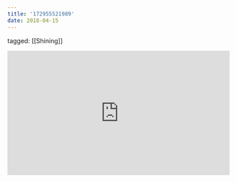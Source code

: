 ```yaml
---
title: '172955521989'
date: 2018-04-15
---
```

tagged: [[Shining]]
<iframe allow="accelerometer; autoplay; clipboard-write; encrypted-media; gyroscope; picture-in-picture" allowfullscreen="" frameborder="0" height="281" id="youtube_iframe" src="https://www.youtube.com/embed/bcByOcm2YUo?feature=oembed&amp;enablejsapi=1&amp;origin=https://safe.txmblr.com&amp;wmode=opaque" width="500"></iframe>